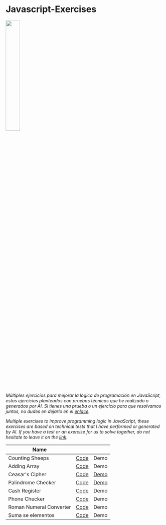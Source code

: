 # Javascript-Exercises
<img src="https://upload.wikimedia.org/wikipedia/commons/6/6a/JavaScript-logo.png" width="30%">

_Múltiples ejercicios para mejorar la lógica de programación en JavaScript, estos ejercicios planteados con pruebas técnicas que he realizado o generados por AI. Si tienes una prueba o un ejercicio para que resolvamos juntos, no dudes en dejarlo en el [enlace](https://github.com/borgesmj/Javascript-Exercises/issues)._


_Multiple exercises to improve programming logic in JavaScript, these exercises are based on technical tests that I have performed or generated by AI. If you have a test or an exercise for us to solve together, do not hesitate to leave it on the [link](https://github.com/borgesmj/Javascript-Exercises/issues)._

| Name      |       |   |
| ------------- |:-------------:| -----:|
| Counting Sheeps     | [Code](https://github.com/borgesmj/Javascript-Exercises/tree/main/Counting-sheeps#counting-sheeps) | Demo |
| Adding Array      | [Code](https://github.com/borgesmj/Javascript-Exercises/tree/main/Adding-Array#adding-arrays)     |   Demo |
| Ceasar's Cipher     | [Code](https://github.com/borgesmj/Javascript-Exercises/blob/main/Ceasars-cipher/README.md#ceasars-cipher)      |   [Demo](https://codepen.io/borgesmj19/full/GRXLwzd) |
| Palindrome Checker     | [Code](https://github.com/borgesmj/Javascript-Exercises/blob/main/Palindrome-Checker/README.md#palindrome-checker)    |   [Demo](https://codepen.io/borgesmj19/full/oNPRZyd)|
| Cash Register     | [Code](https://github.com/borgesmj/Javascript-Exercises/blob/main/Cash-Register/README.md#cash-register)    |   Demo |
| Phone Checker     | [Code](https://github.com/borgesmj/Javascript-Exercises/blob/main/Phone-checker/README.md#phone-checker)    |   Demo |
| Roman Numeral Converter   | [Code](https://github.com/borgesmj/Javascript-Exercises/tree/main/Roman-Numeral-Converter#roman-numeral-converter)    |   Demo |
| Suma se elementos   | [Code](https://github.com/borgesmj/Javascript-Exercises/tree/main/Suma-de-elementos#suma-de-elementos)    |   Demo |
